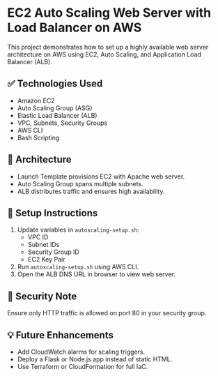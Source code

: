 # EC2 Auto Scaling Web Server with Load Balancer on AWS

This project demonstrates how to set up a highly available web server architecture on AWS using EC2, Auto Scaling, and Application Load Balancer (ALB).

## ✅ Technologies Used
- Amazon EC2
- Auto Scaling Group (ASG)
- Elastic Load Balancer (ALB)
- VPC, Subnets, Security Groups
- AWS CLI
- Bash Scripting

## 📐 Architecture
- Launch Template provisions EC2 with Apache web server.
- Auto Scaling Group spans multiple subnets.
- ALB distributes traffic and ensures high availability.

## 🚀 Setup Instructions
1. Update variables in `autoscaling-setup.sh`:
   - VPC ID
   - Subnet IDs
   - Security Group ID
   - EC2 Key Pair
2. Run `autoscaling-setup.sh` using AWS CLI.
3. Open the ALB DNS URL in browser to view web server.

## 🔐 Security Note
Ensure only HTTP traffic is allowed on port 80 in your security group.

## 💡 Future Enhancements
- Add CloudWatch alarms for scaling triggers.
- Deploy a Flask or Node.js app instead of static HTML.
- Use Terraform or CloudFormation for full IaC.
